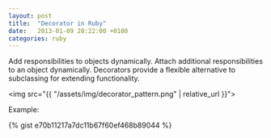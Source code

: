 ```yaml
---
layout: post
title:  "Decorator in Ruby"
date:   2013-01-09 20:22:00 +0100
categories: ruby
---
```


Add responsibilities to objects dynamically. Attach additional responsibilities to an object dynamically. Decorators provide a flexible alternative to subclassing for extending functionality.

<img src="{{ "/assets/img/decorator_pattern.png" | relative_url }}">

Example:

{% gist e70b11217a7dc11b67f60ef468b89044 %}